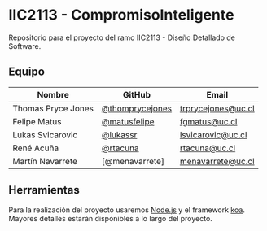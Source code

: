 # IIC2113 - CompromisoInteligente

Repositorio para el proyecto del ramo IIC2113 - Diseño Detallado de Software.

## Equipo

Nombre              | GitHub            | Email
--------------------| ------------------| ----------------
Thomas Pryce Jones  | [@thomprycejones] | [trprycejones@uc.cl]
Felipe Matus        | [@matusfelipe]    | [fgmatus@uc.cl]
Lukas Svicarovic    | [@lukassr]        | [lsvicarovic@uc.cl]
René Acuña          | [@rtacuna]        | [rtacuna@uc.cl]
Martín Navarrete    | [@menavarrete]        | [menavarrete@uc.cl]

[@thomprycejones]:   https://github.com/thomprycejones
[@matusfelipe]:      https://github.com/matusfelipe
[@lukassr]:          https://github.com/lukassr
[@rtacuna]:          https://github.com/rtacuna
[@null]:          https://github.com/null

[trprycejones@uc.cl]:   mailto:trprycejones@uc.cl
[fgmatus@uc.cl]:        mailto:fgmatus@uc.cl
[lsvicarovic@uc.cl]:    mailto:lsvicarovic@uc.cl
[rtacuna@uc.cl]:        mailto:rtacuna@uc.cl
[menavarrete@uc.cl]:    mailto:menavarrete@uc.cl

## Herramientas

Para la realización del proyecto usaremos [Node.js](https://nodejs.org/) y el framework [koa](http://koajs.com/). Mayores detalles estarán disponibles a lo largo del proyecto.
